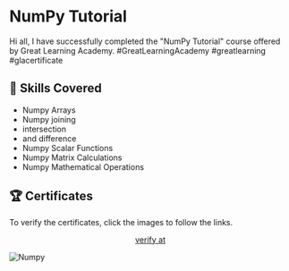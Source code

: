 # NumPy Tutorial

<p>Hi all, I have successfully completed the "NumPy Tutorial" course offered by Great Learning Academy. #GreatLearningAcademy #greatlearning #glacertificate</p>


## 📑 Skills Covered
- Numpy Arrays
- Numpy joining
- intersection
- and difference
- Numpy Scalar Functions
- Numpy Matrix Calculations
- Numpy Mathematical Operations



## 🏆 Certificates 
To verify the certificates, click the images to follow the links.

<p align="middle">
  <a href="https://www.mygreatlearning.com/certificate/AHCPHEHI" target="_blank">
    verify at
  </a>

![Numpy](https://github.com/user-attachments/assets/0fad389d-5302-4a81-9a5b-3b69f57b4f1f)

</p>

